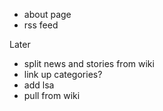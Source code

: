  * about page
 * rss feed

Later
 * split news and stories from wiki
 * link up categories?
 * add lsa
 * pull from wiki
 
